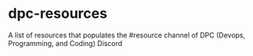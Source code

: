 # dpc-resources
A list of resources that populates the #resource channel of DPC (Devops, Programming, and Coding) Discord
